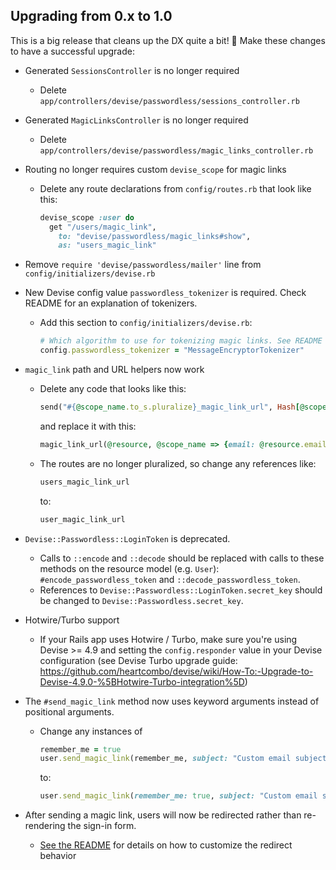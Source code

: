 ## Upgrading from 0.x to 1.0

This is a big release that cleans up the DX quite a bit! 🎉 Make these changes
to have a successful upgrade:

* Generated `SessionsController` is no longer required
  * Delete `app/controllers/devise/passwordless/sessions_controller.rb`
* Generated `MagicLinksController` is no longer required
  * Delete `app/controllers/devise/passwordless/magic_links_controller.rb`
* Routing no longer requires custom `devise_scope` for magic links
  * Delete any route declarations from `config/routes.rb` that look like this:

    ```ruby
    devise_scope :user do
      get "/users/magic_link",
        to: "devise/passwordless/magic_links#show",
        as: "users_magic_link"
    ```
* Remove `require 'devise/passwordless/mailer'` line from `config/initializers/devise.rb`

* New Devise config value `passwordless_tokenizer` is required. Check README for
  an explanation of tokenizers.
  * Add this section to `config/initializers/devise.rb`:

    ```ruby
    # Which algorithm to use for tokenizing magic links. See README for descriptions
    config.passwordless_tokenizer = "MessageEncryptorTokenizer"
    ```

* `magic_link` path and URL helpers now work
  * Delete any code that looks like this:

    ```ruby
    send("#{@scope_name.to_s.pluralize}_magic_link_url", Hash[@scope_name, {email: @resource.email, token: @token, remember_me: @remember_me}])
    ```

    and replace it with this:

    ```ruby
    magic_link_url(@resource, @scope_name => {email: @resource.email, token: @token, remember_me: @remember_me})
    ```
  * The routes are no longer pluralized, so change any references like:

    ```ruby
    users_magic_link_url
    ```

    to:

    ```ruby
    user_magic_link_url
    ```

* `Devise::Passwordless::LoginToken` is deprecated.
  * Calls to `::encode` and `::decode` should be replaced with calls to these
    methods on the resource model (e.g. `User`): `#encode_passwordless_token`
    and `::decode_passwordless_token`.
  * References to `Devise::Passwordless::LoginToken.secret_key` should be
    changed to `Devise::Passwordless.secret_key`.

* Hotwire/Turbo support
  * If your Rails app uses Hotwire / Turbo, make sure you're using Devise >= 4.9
    and setting the `config.responder` value in your Devise configuration
    (see Devise Turbo upgrade guide: https://github.com/heartcombo/devise/wiki/How-To:-Upgrade-to-Devise-4.9.0-%5BHotwire-Turbo-integration%5D)

* The `#send_magic_link` method now uses keyword arguments instead of positional arguments.
  * Change any instances of

    ```ruby
    remember_me = true
    user.send_magic_link(remember_me, subject: "Custom email subject")
    ```

    to:

    ```ruby
    user.send_magic_link(remember_me: true, subject: "Custom email subject")
    ```

* After sending a magic link, users will now be redirected rather than
  re-rendering the sign-in form.
  * [See the README][after-magic-link-sent-readme] for details on how to customize the redirect behavior

[after-magic-link-sent-readme]: https://github.com/abevoelker/devise-passwordless#redirecting-after-magic-link-is-sent
